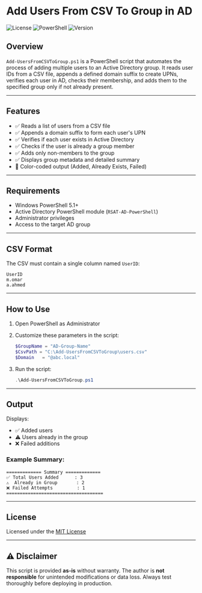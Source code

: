 
# Add Users From CSV To Group in AD

![License](https://img.shields.io/badge/license-MIT-blue.svg)
![PowerShell](https://img.shields.io/badge/powershell-5.1%2B-blue.svg)
![Version](https://img.shields.io/badge/version-1.0-green.svg)

## Overview

`Add-UsersFromCSVToGroup.ps1` is a PowerShell script that automates the process of adding multiple users to an Active Directory group. It reads user IDs from a CSV file, appends a defined domain suffix to create UPNs, verifies each user in AD, checks their membership, and adds them to the specified group only if not already present.

---

## Features

- ✅ Reads a list of users from a CSV file
- ✅ Appends a domain suffix to form each user's UPN
- ✅ Verifies if each user exists in Active Directory
- ✅ Checks if the user is already a group member
- ✅ Adds only non-members to the group
- ✅ Displays group metadata and detailed summary
- 🎨 Color-coded output (Added, Already Exists, Failed)

---

## Requirements

- Windows PowerShell 5.1+
- Active Directory PowerShell module (`RSAT-AD-PowerShell`)
- Administrator privileges
- Access to the target AD group

---

## CSV Format

The CSV must contain a single column named `UserID`:

```csv
UserID
m.omar
a.ahmed
````

---

## How to Use

1. Open PowerShell as Administrator
2. Customize these parameters in the script:

   ```powershell
   $GroupName = "AD-Group-Name"
   $CsvPath = "C:\Add-UsersFromCSVToGroup\users.csv"
   $Domain   = "@abc.local"
   ```
3. Run the script:

   ```powershell
   .\Add-UsersFromCSVToGroup.ps1
   ```

---

## Output

Displays:

* ✅ Added users
* ⚠️ Users already in the group
* ❌ Failed additions

### Example Summary:

```
============= Summary =============
✅ Total Users Added      : 3
⚠️  Already in Group       : 2
❌ Failed Attempts         : 1
====================================
```

---

## License

Licensed under the [MIT License](https://opensource.org/licenses/MIT)

---

## ⚠️ Disclaimer

This script is provided **as-is** without warranty.
The author is **not responsible** for unintended modifications or data loss.
Always test thoroughly before deploying in production.